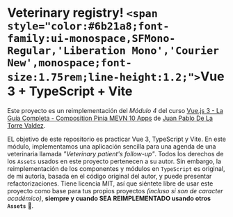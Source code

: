 # Veterinary registry! `<span style="color:#6b21a8;font-family:ui-monospace,SFMono-Regular,'Liberation Mono','Courier New',monospace;font-size:1.75rem;line-height:1.2;">`Vue 3 + TypeScript + Vite</span>

Este proyecto es un reimplementación del _Módulo 4_ del curso [Vue.js 3 - La Guía Completa - Composition Pinia MEVN 10 Apps](https://www.udemy.com/course/vuejs-la-guia-completa-composition-pinia-mevn-creando-proyectos-reales/) de [Juan Pablo De La Torre Valdez](https://www.udemy.com/user/juanpablodelatorrevaldez/).

EL objetivo de este repositorio es practicar Vue 3, TypeScript y Vite. En este módulo, implementamos una aplicación sencilla para una agenda de una veterinaria llamada _"Veterinary patient's follow-up"_. Todos los derechos de los `Assets` usados en este proyecto pertenecen a su autor. Sin embargo, la reimplementación de los componentes y módulos en `TypeScript` es original, de mi autoría, basada en el código original del autor, y puede presentar refactorizaciones. Tiene licencia MIT, así que siéntete libre de usar este proyecto como base para tus propios proyectos _(incluso si son de caracter académico)_, **siempre y cuando SEA REIMPLEMENTADO usando otros `Assets`** 🙂.